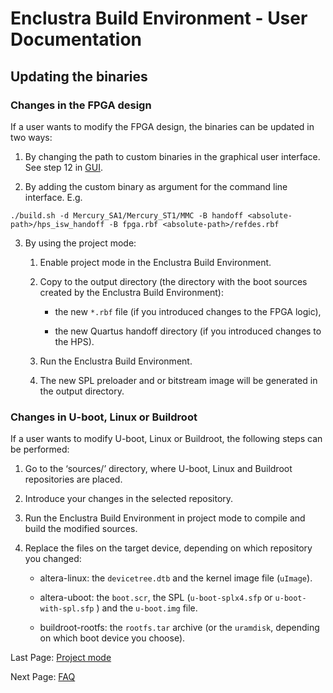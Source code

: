 # Enclustra Build Environment - User Documentation

## Updating the binaries

### Changes in the FPGA design

If a user wants to modify the FPGA design, the binaries can be updated in two ways:

1. By changing the path to custom binaries in the graphical user interface. See step 12 in [GUI](./2_GUI.md).

2. By adding the custom binary as argument for the command line interface. E.g.

```
./build.sh -d Mercury_SA1/Mercury_ST1/MMC -B handoff <absolute-path>/hps_isw_handoff -B fpga.rbf <absolute-path>/refdes.rbf
```

3. By using the project mode:

   1. Enable project mode in the Enclustra Build Environment.

   2. Copy to the output directory (the directory with the boot sources created by the Enclustra Build Environment):

      - the new `*.rbf` file (if you introduced changes to the FPGA logic),

      - the new Quartus handoff directory (if you introduced changes to the HPS).

   3. Run the Enclustra Build Environment.

   4. The new SPL preloader and or bitstream image will be generated in the output directory.


### Changes in U-boot, Linux or Buildroot

If a user wants to modify U-boot, Linux or Buildroot, the following steps can be performed:

1. Go to the ‘sources/’ directory, where U-boot, Linux and Buildroot repositories are placed.

2. Introduce your changes in the selected repository.

3. Run the Enclustra Build Environment in project mode to compile and build the modified sources.

4. Replace the files on the target device, depending on which repository you changed:

   - altera-linux: the `devicetree.dtb` and the kernel image file (`uImage`).

   - altera-uboot: the `boot.scr`, the SPL (`u-boot-splx4.sfp` or `u-boot-with-spl.sfp`
) and the `u-boot.img` file.

   - buildroot-rootfs: the `rootfs.tar` archive (or the `uramdisk`, depending on which boot device you choose).


Last Page: [Project mode](./5_Project_Mode.md)

Next Page: [FAQ](./7_FAQ.md)
